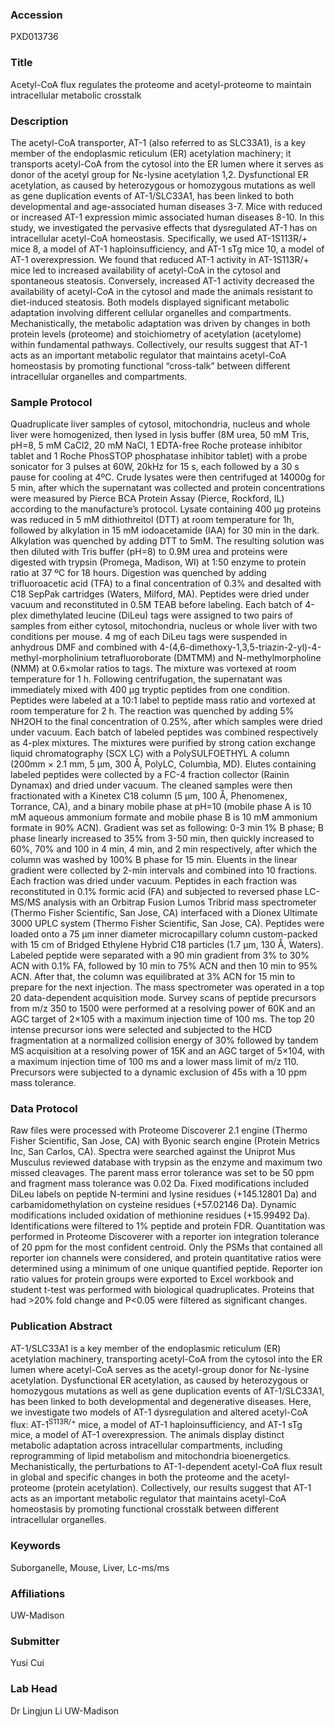 ### Accession
PXD013736

### Title
Acetyl-CoA flux regulates the proteome and acetyl-proteome to maintain intracellular metabolic crosstalk

### Description
The acetyl-CoA transporter, AT-1 (also referred to as SLC33A1), is a key member of the endoplasmic reticulum (ER) acetylation machinery; it transports acetyl-CoA from the cytosol into the ER lumen where it serves as donor of the acetyl group for Nε-lysine acetylation 1,2. Dysfunctional ER acetylation, as caused by heterozygous or homozygous mutations as well as gene duplication events of AT-1/SLC33A1, has been linked to both developmental and age-associated human diseases 3-7. Mice with reduced or increased AT-1 expression mimic associated human diseases 8-10. In this study, we investigated the pervasive effects that dysregulated AT-1 has on intracellular acetyl-CoA homeostasis. Specifically, we used AT-1S113R/+ mice 8, a model of AT-1 haploinsufficiency, and AT-1 sTg mice 10, a model of AT-1 overexpression. We found that reduced AT-1 activity in AT-1S113R/+ mice led to increased availability of acetyl-CoA in the cytosol and spontaneous steatosis. Conversely, increased AT-1 activity decreased the availability of acetyl-CoA in the cytosol and made the animals resistant to diet-induced steatosis. Both models displayed significant metabolic adaptation involving different cellular organelles and compartments. Mechanistically, the metabolic adaptation was driven by changes in both protein levels (proteome) and stoichiometry of acetylation (acetylome) within fundamental pathways. Collectively, our results suggest that AT-1 acts as an important metabolic regulator that maintains acetyl-CoA homeostasis by promoting functional “cross-talk” between different intracellular organelles and compartments.

### Sample Protocol
Quadruplicate liver samples of cytosol, mitochondria, nucleus and whole liver were homogenized, then lysed in lysis buffer (8M urea, 50 mM Tris, pH=8, 5 mM CaCl2, 20 mM NaCl, 1 EDTA-free Roche protease inhibitor tablet and 1 Roche PhosSTOP phosphatase inhibitor tablet) with a probe sonicator for 3 pulses at 60W, 20kHz for 15 s, each followed by a 30 s pause for cooling at 4ºC. Crude lysates were then centrifuged at 14000g for 5 min, after which the supernatant was collected and protein concentrations were measured by Pierce BCA Protein Assay (Pierce, Rockford, IL) according to the manufacture’s protocol. Lysate containing 400 μg proteins was reduced in 5 mM dithiothreitol (DTT) at room temperature for 1h, followed by alkylation in 15 mM iodoacetamide (IAA) for 30 min in the dark. Alkylation was quenched by adding DTT to 5mM. The resulting solution was then diluted with Tris buffer (pH=8) to 0.9M urea and proteins were digested with trypsin (Promega, Madison, WI) at 1:50 enzyme to protein ratio at 37 ºC for 18 hours. Digestion was quenched by adding trifluoroacetic acid (TFA) to a final concentration of 0.3% and desalted with C18 SepPak cartridges (Waters, Milford, MA). Peptides were dried under vacuum and reconstituted in 0.5M TEAB before labeling. Each batch of 4-plex dimethylated leucine (DiLeu) tags were assigned to two pairs of samples from either cytosol, mitochondria, nucleus or whole liver with two conditions per mouse. 4 mg of each DiLeu tags were suspended in anhydrous DMF and combined with 4-(4,6-dimethoxy-1,3,5-triazin-2-yl)-4-methyl-morpholinium tetrafluoroborate (DMTMM) and N-methylmorpholine (NMM) at 0.6×molar ratios to tags. The mixture was vortexed at room temperature for 1 h. Following centrifugation, the supernatant was immediately mixed with 400 μg tryptic peptides from one condition. Peptides were labeled at a 10:1 label to peptide mass ratio and vortexed at room temperature for 2 h. The reaction was quenched by adding 5% NH2OH to the final concentration of 0.25%, after which samples were dried under vacuum. Each batch of labeled peptides was combined respectively as 4-plex mixtures. The mixtures were purified by strong cation exchange liquid chromatography (SCX LC) with a PolySULFOETHYL A column (200mm × 2.1 mm, 5 μm, 300 Å, PolyLC, Columbia, MD). Elutes containing labeled peptides were collected by a FC-4 fraction collector (Rainin Dynamax) and dried under vacuum. The cleaned samples were then fractionated with a Kinetex C18 column (5 μm, 100 Å, Phenomenex, Torrance, CA), and a binary mobile phase at pH=10 (mobile phase A is 10 mM aqueous ammonium formate and mobile phase B is 10 mM ammonium formate in 90% ACN). Gradient was set as following: 0-3 min 1% B phase; B phase linearly increased to 35% from 3-50 min, then quickly increased to 60%, 70% and 100 in 4 min, 4 min, and 2 min respectively, after which the column was washed by 100% B phase for 15 min. Eluents in the linear gradient were collected by 2-min intervals and combined into 10 fractions. Each fraction was dried under vacuum. Peptides in each fraction was reconstituted in 0.1% formic acid (FA) and subjected to reversed phase LC-MS/MS analysis with an Orbitrap Fusion Lumos Tribrid mass spectrometer (Thermo Fisher Scientific, San Jose, CA) interfaced with a Dionex Ultimate 3000 UPLC system (Thermo Fisher Scientific, San Jose, CA). Peptides were loaded onto a 75 μm inner diameter microcapillary column custom-packed with 15 cm of Bridged Ethylene Hybrid C18 particles (1.7 μm, 130 Å, Waters). Labeled peptide were separated with a 90 min gradient from 3% to 30% ACN with 0.1% FA, followed by 10 min to 75% ACN and then 10 min to 95% ACN. After that, the column was equilibrated at 3% ACN for 15 min to prepare for the next injection. The mass spectrometer was operated in a top 20 data-dependent acquisition mode. Survey scans of peptide precursors from m/z 350 to 1500 were performed at a resolving power of 60K and an AGC target of 2×105 with a maximum injection time of 100 ms. The top 20 intense precursor ions were selected and subjected to the HCD fragmentation at a normalized collision energy of 30% followed by tandem MS acquisition at a resolving power of 15K and an AGC target of 5×104, with a maximum injection time of 100 ms and a lower mass limit of m/z 110. Precursors were subjected to a dynamic exclusion of 45s with a 10 ppm mass tolerance.

### Data Protocol
Raw files were processed with Proteome Discoverer 2.1 engine (Thermo Fisher Scientific, San Jose, CA) with Byonic search engine (Protein Metrics Inc, San Carlos, CA). Spectra were searched against the Uniprot Mus Musculus reviewed database with trypsin as the enzyme and maximum two missed cleavages. The parent mass error tolerance was set to be 50 ppm and fragment mass tolerance was 0.02 Da. Fixed modifications included DiLeu labels on peptide N-termini and lysine residues (+145.12801 Da) and carbamidomethylation on cysteine residues (+57.02146 Da). Dynamic modifications included oxidation of methionine residues (+15.99492 Da). Identifications were filtered to 1% peptide and protein FDR. Quantitation was performed in Proteome Discoverer with a reporter ion integration tolerance of 20 ppm for the most confident centroid. Only the PSMs that contained all reporter ion channels were considered, and protein quantitative ratios were determined using a minimum of one unique quantified peptide. Reporter ion ratio values for protein groups were exported to Excel workbook and student t-test was performed with biological quadruplicates. Proteins that had >20% fold change and P<0.05 were filtered as significant changes.

### Publication Abstract
AT-1/SLC33A1 is a key member of the endoplasmic reticulum (ER) acetylation machinery, transporting acetyl-CoA from the cytosol into the ER lumen where acetyl-CoA serves as the acetyl-group donor for N&#x3b5;-lysine acetylation. Dysfunctional ER acetylation, as caused by heterozygous or homozygous mutations as well as gene duplication events of AT-1/SLC33A1, has been linked to both developmental and degenerative diseases. Here, we investigate two models of AT-1 dysregulation and altered acetyl-CoA flux: AT-1<sup>S113R/+</sup> mice, a model of AT-1 haploinsufficiency, and AT-1 sTg mice, a model of AT-1 overexpression. The animals display distinct metabolic adaptation across intracellular compartments, including reprogramming of lipid metabolism and mitochondria bioenergetics. Mechanistically, the perturbations to AT-1-dependent acetyl-CoA flux result in global and specific changes in both the proteome and the acetyl-proteome (protein acetylation). Collectively, our results suggest that AT-1 acts as an important metabolic regulator that maintains acetyl-CoA homeostasis by promoting functional crosstalk between different intracellular organelles.

### Keywords
Suborganelle, Mouse, Liver, Lc-ms/ms

### Affiliations
UW-Madison

### Submitter
Yusi Cui

### Lab Head
Dr Lingjun Li
UW-Madison



